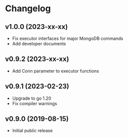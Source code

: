 # Changelog

## v1.0.0 (2023-xx-xx)
- Fix executor interfaces for major MongoDB commands
- Add developer documents

## v0.9.2 (2023-xx-xx)
- Add Conn parameter to executor functions

## v0.9.1 (2023-02-23)
- Upgrade to go 1.20
- Fix compiler warnings

## v0.9.0 (2019-08-15)
- Initial public release  
